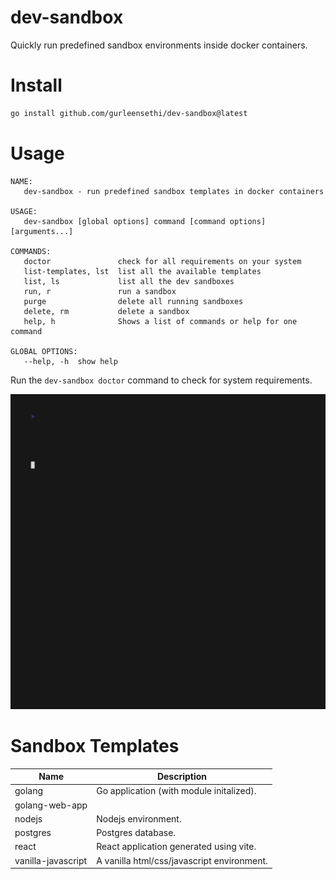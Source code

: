 # dev-sandbox

Quickly run predefined sandbox environments inside docker containers.

# Install

```bash
go install github.com/gurleensethi/dev-sandbox@latest
```

# Usage

```text
NAME:
   dev-sandbox - run predefined sandbox templates in docker containers

USAGE:
   dev-sandbox [global options] command [command options] [arguments...]

COMMANDS:
   doctor               check for all requirements on your system
   list-templates, lst  list all the available templates
   list, ls             list all the dev sandboxes
   run, r               run a sandbox
   purge                delete all running sandboxes
   delete, rm           delete a sandbox
   help, h              Shows a list of commands or help for one command

GLOBAL OPTIONS:
   --help, -h  show help
```

Run the `dev-sandbox doctor` command to check for system requirements.

<img alt="Welcome to VHS" src="https://raw.githubusercontent.com/gurleensethi/dev-sandbox/main/out.gif" />

# Sandbox Templates

| Name | Description |
| ---- | ----------- |
| golang | Go application (with module initalized).
| golang-web-app |  |
| nodejs | Nodejs environment.
| postgres | Postgres database.
| react | React application generated using vite.
| vanilla-javascript | A vanilla html/css/javascript environment.
